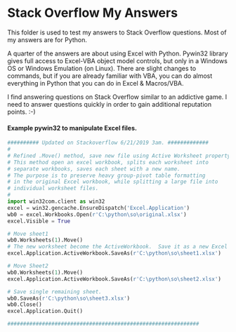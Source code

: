 # Stack Overflow My Answers

This folder is used to test my answers to Stack Overflow questions.  Most of my answers are for Python.

A quarter of the answers are about using Excel with Python.  Pywin32 library gives full access to Excel-VBA object model controls, but only in a Windows OS or Windows Emulation (on Linux).  There are slight changes to commands, but if you are already familiar with VBA, you can do almost everything in Python that you can do in Excel & Macros/VBA.  

I find answering questions on Stack Overflow similar to an addictive game.  I need to answer questions quickly in order to gain additional reputation points. :-)

#### Example pywin32 to manipulate Excel files.  

```python
########## Updated on Stackoverflow 6/21/2019 3am. #############  
#
# Refined .Move() method, save new file using Active Worksheet property.
# This method open an excel workbook, splits each worksheet into
# separate workbooks, saves each sheet with a new name.
# The purpose is to preserve heavy group-pivot table formatting
# in the original Excel workbook, while splitting a large file into
# individual worksheet files.
#
import win32com.client as win32
excel = win32.gencache.EnsureDispatch('Excel.Application')
wb0 = excel.Workbooks.Open(r'C:\python\so\original.xlsx')
excel.Visible = True

# Move sheet1
wb0.Worksheets(1).Move()
# The new worksheet become the ActiveWorkbook.  Save it as a new Excel file.
excel.Application.ActiveWorkbook.SaveAs(r'C:\python\so\sheet1.xlsx')

# Move Sheet2
wb0.Worksheets(1).Move()
excel.Application.ActiveWorkbook.SaveAs(r'C:\python\so\sheet2.xlsx')  

# Save single remaining sheet.
wb0.SaveAs(r'C:\python\so\sheet3.xlsx')
wb0.Close()
excel.Application.Quit()

#############################################################  
```
